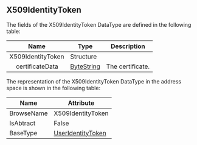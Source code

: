 <!-- datatype -->
## X509IdentityToken
<!-- end of description -->
The fields of the X509IdentityToken DataType are defined in the following table:  

|Name|Type|Description|
|---|---|---|
|X509IdentityToken|Structure||
|&nbsp;&nbsp;&nbsp;&nbsp;certificateData|[ByteString](../../../Part3/DataTypes/ByteString/readme.md)|The certificate.|

The representation of the X509IdentityToken DataType in the address space is shown in the following table:  

|Name|Attribute|
|---|---|
|BrowseName|X509IdentityToken|
|IsAbtract|False|
|BaseType|[UserIdentityToken](../../../Part4/DataTypes/UserIdentityToken/readme.md)|

